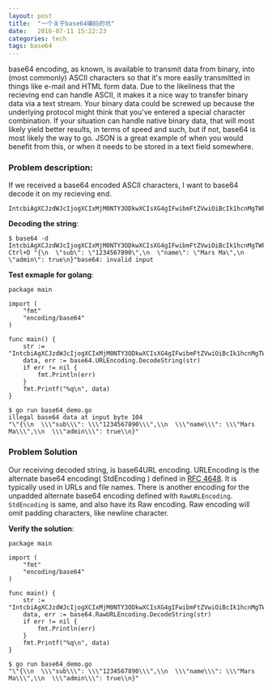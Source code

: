 ```yaml
---
layout: post
title:  "一个关于base64编码的坑"
date:   2016-07-11 15:22:23
categories: tech
tags: base64
---
```


base64 encoding, as known, is available to transmit data from binary, into (most commonly) ASCII characters so that it's more easily transmitted in things like 
e-mail and HTML form data. Due to the likeliness that the recieving end can handle ASCII, it makes it a nice way to transfer binary data via a text stream.
Your binary data could be screwed up because the underlying protocol might think that you've entered a special character combination. If your situation can handle 
native binary data, that will most likely yield better results, in terms of speed and such, but if not, base64 is most likely the way to go.
JSON is a great example of when you would benefit from this, or when it needs to be stored in a text field somewhere.


### Problem description:

If we received a base64 encoded ASCII characters, I want to base64 decode it on my recieving end.

```shell
IntcbiAgXCJzdWJcIjogXCIxMjM0NTY3ODkwXCIsXG4gIFwibmFtZVwiOiBcIk1hcnMgTWFcIixcbiAgXCJhZG1pblwiOiB0cnVlXG59Ig
```

**Decoding the string**:

```shell
$ base64 -d
IntcbiAgXCJzdWJcIjogXCIxMjM0NTY3ODkwXCIsXG4gIFwibmFtZVwiOiBcIk1hcnMgTWFcIixcbiAgXCJhZG1pblwiOiB0cnVlXG59Ig
Ctrl+D "{\n  \"sub\": \"1234567890\",\n  \"name\": \"Mars Ma\",\n  \"admin\": true\n}"base64: invalid input
```

**Test exmaple for golang**:

```
package main

import (
	"fmt"
	"encoding/base64"
)

func main() {
	str := "IntcbiAgXCJzdWJcIjogXCIxMjM0NTY3ODkwXCIsXG4gIFwibmFtZVwiOiBcIk1hcnMgTWFcIixcbiAgXCJhZG1pblwiOiB0cnVlXG59Ig"
	data, err := base64.URLEncoding.DecodeString(str)
	if err != nil {
		fmt.Println(err)
	}
	fmt.Printf("%q\n", data)
}

$ go run base64_demo.go 
illegal base64 data at input byte 104
"\"{\\n  \\\"sub\\\": \\\"1234567890\\\",\\n  \\\"name\\\": \\\"Mars Ma\\\",\\n  \\\"admin\\\": true\\n}"
```

### Problem Solution

Our receiving decoded string, is base64URL encoding. URLEncoding is the alternate base64 encoding( StdEncoding ) defined in [RFC 4648][RFC-4648]. It is typically used in URLs and file names.
There is another encoding for the unpadded alternate base64 encoding defined with `RawURLEncoding`. `StdEncoding` is same, and also have its Raw encoding.
Raw encoding will omit padding characters, like newline character.

**Verify the solution**:

```golang
package main

import (
	"fmt"
	"encoding/base64"
)

func main() {
	str := "IntcbiAgXCJzdWJcIjogXCIxMjM0NTY3ODkwXCIsXG4gIFwibmFtZVwiOiBcIk1hcnMgTWFcIixcbiAgXCJhZG1pblwiOiB0cnVlXG59Ig"
	data, err := base64.RawURLEncoding.DecodeString(str)
	if err != nil {
		fmt.Println(err)
	}
	fmt.Printf("%q\n", data)
}

$ go run base64_demo.go 
"\"{\\n  \\\"sub\\\": \\\"1234567890\\\",\\n  \\\"name\\\": \\\"Mars Ma\\\",\\n  \\\"admin\\\": true\\n}"
```

[RFC-4648]: https://tools.ietf.org/html/rfc3548
